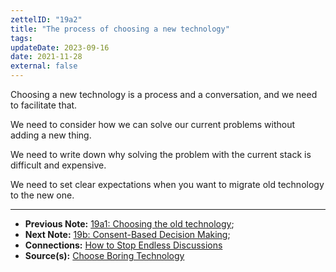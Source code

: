 ```yaml
---
zettelID: "19a2"
title: "The process of choosing a new technology"
tags:
updateDate: 2023-09-16
date: 2021-11-28
external: false
---
```


Choosing a new technology is a process and a conversation, and we need to facilitate that.

We need to consider how we can solve our current problems without adding a new thing.

We need to write down why solving the problem with the current stack is difficult and expensive.

We need to set clear expectations when you want to migrate old technology to the new one.

---

- **Previous Note:** [19a1: Choosing the old technology](/notes/19a1/);
- **Next Note:** [19b: Consent-Based Decision Making](/notes/19b/);
- **Connections:** [How to Stop Endless Discussions](/how-to-stop-endless-discussions/)
- **Source(s):** [Choose Boring Technology](https://mcfunley.com/choose-boring-technology)
